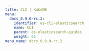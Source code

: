 ```yaml
---
title: CLI | KubeDB
menu:
  docs_0.9.0-rc.2:
    identifier: es-cli-elasticsearch
    name: CLI
    parent: es-elasticsearch-guides
    weight: 65
menu_name: docs_0.9.0-rc.2
---
```


